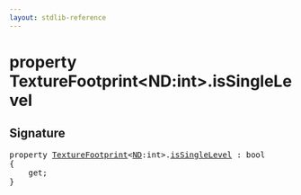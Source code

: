 ```yaml
---
layout: stdlib-reference
---
```


# property TextureFootprint\<ND:int\>\.isSingleLevel

## Signature

<pre>
<span class='code_keyword'>property</span> <a href="../types/texturefootprint-07/index" class="code_type">TextureFootprint</a>&lt;<a href="../types/texturefootprint-07/index#decl-ND" class="code_var">ND</a>:<span class="code_keyword">int</span>&gt;.<a href="issinglelevel-28">isSingleLevel</a> : <span class="code_keyword">bool</span>
{
    get;
}
</pre>


